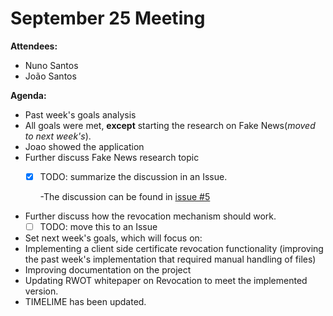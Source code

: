 # September 25 Meeting

**Attendees:**
- Nuno Santos
- João Santos

**Agenda:**
- Past week's goals analysis
 - All goals were met, **except** starting the research on Fake News(_moved to next week's_). 
 - Joao showed the application
- Further discuss Fake News research topic
   - [x] TODO: summarize the discussion in an Issue.
      
      -The discussion can be found in [issue #5](https://github.com/joaosantos15/msc-thesis/issues/5)
- Further discuss how the revocation mechanism should work.
   - [ ] TODO: move this to an Issue
- Set next week's goals, which will focus on:
 - Implementing a client side certificate revocation functionality (improving the past week's implementation that required manual handling of files)
 - Improving documentation on the project
 - Updating RWOT whitepaper on Revocation to meet the implemented version.
 - TIMELIME has been updated.
